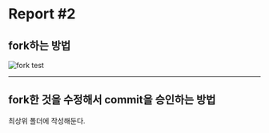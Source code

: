 Report #2 
===========
fork하는 방법
-----------

![fork test](./pic/fork1.jpg "fork")
- - -

fork한 것을 수정해서 commit을 승인하는 방법
-----------
최상위 폴더에 작성해둔다.
